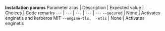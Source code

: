 <b>Installation params</b>
Parameter alias | Description | Expected value | Choices | Code remarks
--- | --- | --- | --- | ---
`--secured` | None | Activates enginetls and kerberos MIT
`--engine-tls,  -etls`  | None | Activates enginetls
